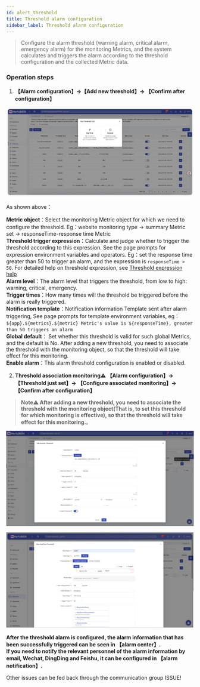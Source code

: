 ```yaml
---
id: alert_threshold  
title: Threshold alarm configuration      
sidebar_label: Threshold alarm configuration
---
```


> Configure the alarm threshold (warning alarm, critical alarm, emergency alarm) for the monitoring Metrics, and the system calculates and triggers the alarm according to the threshold configuration and the collected Metric data.

### Operation steps

1. **【Alarm configuration】->【Add new threshold】-> 【Confirm after configuration】**

![threshold](/img/docs/help/alert-threshold-1.png)

As shown above：

**Metric object**：Select the monitoring Metric object for which we need to configure the threshold. Eg：website monitoring type -> summary Metric set -> responseTime-response time Metric    
**Threshold trigger expression**：Calculate and judge whether to trigger the threshold according to this expression. See the page prompts for expression environment variables and operators. Eg：set the response time greater than 50 to trigger an alarm, and the expression is `responseTime > 50`. For detailed help on threshold expression, see [Threshold expression help](alert_threshold_expr)       
**Alarm level**：The alarm level that triggers the threshold, from low to high: warning, critical, emergency.  
**Trigger times**：How many times will the threshold be triggered before the alarm is really triggered.   
**Notification template**：Notification information Template sent after alarm triggering, See page prompts for template environment variables, eg：`${app}.${metrics}.${metric} Metric's value is ${responseTime}, greater than 50 triggers an alarm`   
**Global default**： Set whether this threshold is valid for such global Metrics, and the default is No. After adding a new threshold, you need to associate the threshold with the monitoring object, so that the threshold will take effect for this monitoring.   
**Enable alarm**：This alarm threshold configuration is enabled or disabled.

2. **Threshold  association monitoring⚠️ 【Alarm configuration】-> 【Threshold just set】-> 【Configure associated monitoring】-> 【Confirm after configuration】**

> **Note⚠️ After adding a new threshold, you need to associate the threshold with the monitoring object(That is, to set this threshold for which monitoring is effective), so that the threshold will take effect for this monitoring.**。

![threshold](/img/docs/help/alert-threshold-2.png)

![threshold](/img/docs/help/alert-threshold-3.png)

**After the threshold alarm is configured, the alarm information that has been successfully triggered can be seen in 【alarm center】.**      
**If you need to notify the relevant personnel of the alarm information by email, Wechat, DingDing and Feishu, it can be configured in 【alarm notification】.**

Other issues can be fed back through the communication group ISSUE!
